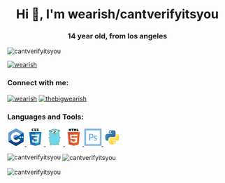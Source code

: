 <h1 align="center">Hi 👋, I'm wearish/cantverifyitsyou</h1>
<h3 align="center">14 year old, from los angeles</h3>

<p align="left"> <img src="https://komarev.com/ghpvc/?username=cantverifyitsyou&label=Profile%20views&color=0e75b6&style=flat" alt="cantverifyitsyou" /> </p>

<p align="left"> <a href="https://twitter.com/wearish" target="blank"><img src="https://img.shields.io/twitter/follow/wearish?logo=twitter&style=for-the-badge" alt="wearish" /></a> </p>

<h3 align="left">Connect with me:</h3>
<p align="left">
<a href="https://twitter.com/wearish" target="blank"><img align="center" src="https://raw.githubusercontent.com/rahuldkjain/github-profile-readme-generator/master/src/images/icons/Social/twitter.svg" alt="wearish" height="30" width="40" /></a>
<a href="https://www.youtube.com/c/thebigwearish" target="blank"><img align="center" src="https://raw.githubusercontent.com/rahuldkjain/github-profile-readme-generator/master/src/images/icons/Social/youtube.svg" alt="thebigwearish" height="30" width="40" /></a>
</p>

<h3 align="left">Languages and Tools:</h3>
<p align="left"> <a href="https://www.w3schools.com/cpp/" target="_blank" rel="noreferrer"> <img src="https://raw.githubusercontent.com/devicons/devicon/master/icons/cplusplus/cplusplus-original.svg" alt="cplusplus" width="40" height="40"/> </a> <a href="https://www.w3schools.com/css/" target="_blank" rel="noreferrer"> <img src="https://raw.githubusercontent.com/devicons/devicon/master/icons/css3/css3-original-wordmark.svg" alt="css3" width="40" height="40"/> </a> <a href="https://golang.org" target="_blank" rel="noreferrer"> <img src="https://raw.githubusercontent.com/devicons/devicon/master/icons/go/go-original.svg" alt="go" width="40" height="40"/> </a> <a href="https://www.w3.org/html/" target="_blank" rel="noreferrer"> <img src="https://raw.githubusercontent.com/devicons/devicon/master/icons/html5/html5-original-wordmark.svg" alt="html5" width="40" height="40"/> </a> <a href="https://www.photoshop.com/en" target="_blank" rel="noreferrer"> <img src="https://raw.githubusercontent.com/devicons/devicon/master/icons/photoshop/photoshop-line.svg" alt="photoshop" width="40" height="40"/> </a> <a href="https://www.python.org" target="_blank" rel="noreferrer"> <img src="https://raw.githubusercontent.com/devicons/devicon/master/icons/python/python-original.svg" alt="python" width="40" height="40"/> </a> </p>

<p><img align="left" src="https://github-readme-stats.vercel.app/api/top-langs?username=cantverifyitsyou&show_icons=true&locale=en&layout=compact" alt="cantverifyitsyou" /></p>

<p>&nbsp;<img align="center" src="https://github-readme-stats.vercel.app/api?username=cantverifyitsyou&show_icons=true&locale=en" alt="cantverifyitsyou" /></p>

<p><img align="center" src="https://github-readme-streak-stats.herokuapp.com/?user=cantverifyitsyou&" alt="cantverifyitsyou" /></p>
